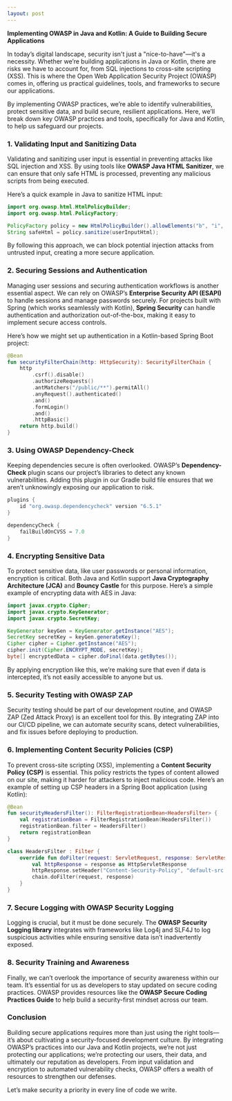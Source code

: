 ```yaml
---
layout: post
---
```

**Implementing OWASP in Java and Kotlin: A Guide to Building Secure Applications**

In today’s digital landscape, security isn't just a "nice-to-have"—it's a necessity. Whether we’re building applications in Java or Kotlin, there are risks we have to account for, from SQL injections to cross-site scripting (XSS). This is where the Open Web Application Security Project (OWASP) comes in, offering us practical guidelines, tools, and frameworks to secure our applications. 

By implementing OWASP practices, we’re able to identify vulnerabilities, protect sensitive data, and build secure, resilient applications. Here, we’ll break down key OWASP practices and tools, specifically for Java and Kotlin, to help us safeguard our projects.

### 1. Validating Input and Sanitizing Data

Validating and sanitizing user input is essential in preventing attacks like SQL injection and XSS. By using tools like **OWASP Java HTML Sanitizer**, we can ensure that only safe HTML is processed, preventing any malicious scripts from being executed. 

Here’s a quick example in Java to sanitize HTML input:

```java
import org.owasp.html.HtmlPolicyBuilder;
import org.owasp.html.PolicyFactory;

PolicyFactory policy = new HtmlPolicyBuilder().allowElements("b", "i", "u").toFactory();
String safeHtml = policy.sanitize(userInputHtml);
```

By following this approach, we can block potential injection attacks from untrusted input, creating a more secure application.

### 2. Securing Sessions and Authentication

Managing user sessions and securing authentication workflows is another essential aspect. We can rely on OWASP’s **Enterprise Security API (ESAPI)** to handle sessions and manage passwords securely. For projects built with Spring (which works seamlessly with Kotlin), **Spring Security** can handle authentication and authorization out-of-the-box, making it easy to implement secure access controls.

Here’s how we might set up authentication in a Kotlin-based Spring Boot project:

```kotlin
@Bean
fun securityFilterChain(http: HttpSecurity): SecurityFilterChain {
    http
        .csrf().disable()
        .authorizeRequests()
        .antMatchers("/public/**").permitAll()
        .anyRequest().authenticated()
        .and()
        .formLogin()
        .and()
        .httpBasic()
    return http.build()
}
```

### 3. Using OWASP Dependency-Check

Keeping dependencies secure is often overlooked. OWASP’s **Dependency-Check** plugin scans our project’s libraries to detect any known vulnerabilities. Adding this plugin in our Gradle build file ensures that we aren’t unknowingly exposing our application to risk.

```gradle
plugins {
    id "org.owasp.dependencycheck" version "6.5.1"
}

dependencyCheck {
    failBuildOnCVSS = 7.0
}
```

### 4. Encrypting Sensitive Data

To protect sensitive data, like user passwords or personal information, encryption is critical. Both Java and Kotlin support **Java Cryptography Architecture (JCA)** and **Bouncy Castle** for this purpose. Here’s a simple example of encrypting data with AES in Java:

```java
import javax.crypto.Cipher;
import javax.crypto.KeyGenerator;
import javax.crypto.SecretKey;

KeyGenerator keyGen = KeyGenerator.getInstance("AES");
SecretKey secretKey = keyGen.generateKey();
Cipher cipher = Cipher.getInstance("AES");
cipher.init(Cipher.ENCRYPT_MODE, secretKey);
byte[] encryptedData = cipher.doFinal(data.getBytes());
```

By applying encryption like this, we’re making sure that even if data is intercepted, it’s not easily accessible to anyone but us.

### 5. Security Testing with OWASP ZAP

Security testing should be part of our development routine, and OWASP ZAP (Zed Attack Proxy) is an excellent tool for this. By integrating ZAP into our CI/CD pipeline, we can automate security scans, detect vulnerabilities, and fix issues before deploying to production.

### 6. Implementing Content Security Policies (CSP)

To prevent cross-site scripting (XSS), implementing a **Content Security Policy (CSP)** is essential. This policy restricts the types of content allowed on our site, making it harder for attackers to inject malicious code. Here’s an example of setting up CSP headers in a Spring Boot application (using Kotlin):

```kotlin
@Bean
fun securityHeadersFilter(): FilterRegistrationBean<HeadersFilter> {
    val registrationBean = FilterRegistrationBean(HeadersFilter())
    registrationBean.filter = HeadersFilter()
    return registrationBean
}

class HeadersFilter : Filter {
    override fun doFilter(request: ServletRequest, response: ServletResponse, chain: FilterChain) {
        val httpResponse = response as HttpServletResponse
        httpResponse.setHeader("Content-Security-Policy", "default-src 'self'")
        chain.doFilter(request, response)
    }
}
```

### 7. Secure Logging with OWASP Security Logging

Logging is crucial, but it must be done securely. The **OWASP Security Logging library** integrates with frameworks like Log4j and SLF4J to log suspicious activities while ensuring sensitive data isn’t inadvertently exposed.

### 8. Security Training and Awareness

Finally, we can’t overlook the importance of security awareness within our team. It’s essential for us as developers to stay updated on secure coding practices. OWASP provides resources like the **OWASP Secure Coding Practices Guide** to help build a security-first mindset across our team.

### Conclusion

Building secure applications requires more than just using the right tools—it’s about cultivating a security-focused development culture. By integrating OWASP’s practices into our Java and Kotlin projects, we’re not just protecting our applications; we’re protecting our users, their data, and ultimately our reputation as developers. From input validation and encryption to automated vulnerability checks, OWASP offers a wealth of resources to strengthen our defenses. 

Let’s make security a priority in every line of code we write.